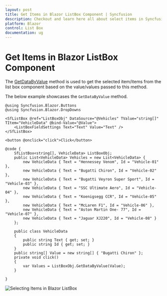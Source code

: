 ```yaml
---
layout: post
title: Get Items in Blazor ListBox Component | Syncfusion
description: Checkout and learn here all about select items in Syncfusion Blazor ListBox component and much more.
platform: Blazor
control: List Box
documentation: ug
---
```


# Get Items in Blazor ListBox Component

The [GetDataByValue](https://help.syncfusion.com/cr/blazor/Syncfusion.Blazor.DropDowns.SfListBox-2.html#Syncfusion_Blazor_DropDowns_SfListBox_2_GetDataByValue__0_) method is used to get the selected item/items from the list box component based on the value/values passed to this method.

The below example showcases the `GetDataByValue` method.

```cshtml
@using Syncfusion.Blazor.Buttons
@using Syncfusion.Blazor.DropDowns

<SfListBox @ref="ListBoxObj" DataSource="@Vehicles" TValue="string[]" TItem="VehicleData" @bind-Value="@Value">
    <ListBoxFieldSettings Text="Text" Value="Text" />
</SfListBox>

<button @onclick="click">Click</button>

@code {
    SfListBox<string[], VehicleData> ListBoxObj;
    public List<VehicleData> Vehicles = new List<VehicleData> {
        new VehicleData { Text = "Hennessey Venom", Id = "Vehicle-01" },
        new VehicleData { Text = "Bugatti Chiron", Id = "Vehicle-02" },
        new VehicleData { Text = "Bugatti Veyron Super Sport", Id = "Vehicle-03" },
        new VehicleData { Text = "SSC Ultimate Aero", Id = "Vehicle-04" },
        new VehicleData { Text = "Koenigsegg CCR", Id = "Vehicle-05" },
        new VehicleData { Text = "McLaren F1", Id = "Vehicle-06" },
        new VehicleData { Text = "Aston Martin One- 77", Id = "Vehicle-07" },
        new VehicleData { Text = "Jaguar XJ220", Id = "Vehicle-08" }
    };

    public class VehicleData
    {
        public string Text { get; set; }
        public string Id { get; set; }
    }
    public string[] Value = new string[] { "Bugatti Chiron" };
    private void click()
    {
        var Values = ListBoxObj.GetDataByValue(Value);
    }

}

```

![Selecting Items in Blazor ListBox](./../images/blazor-listbox-item-selection.png)

